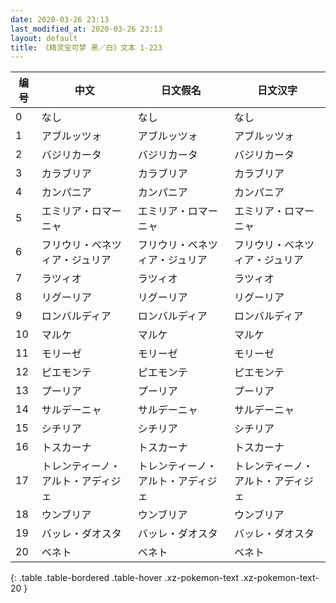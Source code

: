 ```yaml
---
date: 2020-03-26 23:13
last_modified_at: 2020-03-26 23:13
layout: default
title: 《精灵宝可梦 黑／白》文本 1-223
---
```

| 编号 | 中文 | 日文假名 | 日文汉字 |
| ---- | ---- | ---- | --- |
| 0 | なし | なし | なし |
| 1 | アブルッツォ | アブルッツォ | アブルッツォ |
| 2 | バジリカータ | バジリカータ | バジリカータ |
| 3 | カラブリア | カラブリア | カラブリア |
| 4 | カンパニア | カンパニア | カンパニア |
| 5 | エミリア・ロマーニャ | エミリア・ロマーニャ | エミリア・ロマーニャ |
| 6 | フリウリ・ベネツィア・ジュリア | フリウリ・ベネツィア・ジュリア | フリウリ・ベネツィア・ジュリア |
| 7 | ラツィオ | ラツィオ | ラツィオ |
| 8 | リグーリア | リグーリア | リグーリア |
| 9 | ロンバルディア | ロンバルディア | ロンバルディア |
| 10 | マルケ | マルケ | マルケ |
| 11 | モリーゼ | モリーゼ | モリーゼ |
| 12 | ピエモンテ | ピエモンテ | ピエモンテ |
| 13 | プーリア | プーリア | プーリア |
| 14 | サルデーニャ | サルデーニャ | サルデーニャ |
| 15 | シチリア | シチリア | シチリア |
| 16 | トスカーナ | トスカーナ | トスカーナ |
| 17 | トレンティーノ・アルト・アディジェ | トレンティーノ・アルト・アディジェ | トレンティーノ・アルト・アディジェ |
| 18 | ウンブリア | ウンブリア | ウンブリア |
| 19 | バッレ・ダオスタ | バッレ・ダオスタ | バッレ・ダオスタ |
| 20 | ベネト | ベネト | ベネト |
{: .table .table-bordered .table-hover .xz-pokemon-text .xz-pokemon-text-20 }